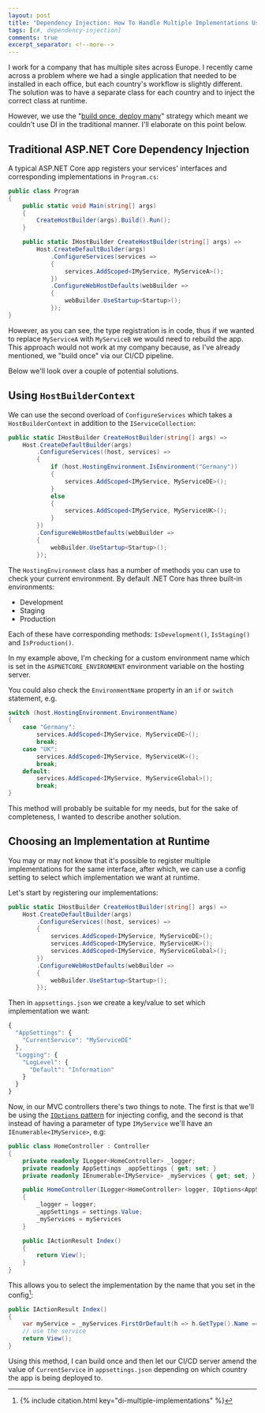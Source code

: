 ```yaml
---
layout: post
title: "Dependency Injection: How To Handle Multiple Implementations Using Config"
tags: [c#, dependency-injection]
comments: true
excerpt_separator: <!--more-->
---
```


I work for a company that has multiple sites across Europe. I recently came across a problem where we had a single application that needed to be installed in each office, but each country's workflow is slightly different. The solution was to have a separate class for each country and to inject the correct class at runtime.

However, we use the "[build once, deploy many](https://medium.com/buildit/build-once-deploy-everywhere-part-1-706d7affaf0f)" strategy which meant we couldn't use DI in the traditional manner. I'll elaborate on this point below.

<!--more-->

## Traditional ASP.NET Core Dependency Injection

A typical ASP.NET Core app registers your services' interfaces and corresponding implementations in `Program.cs`:

```c#
public class Program
{
    public static void Main(string[] args)
    {
        CreateHostBuilder(args).Build().Run();
    }

    public static IHostBuilder CreateHostBuilder(string[] args) =>
        Host.CreateDefaultBuilder(args)
            .ConfigureServices(services =>
            {
                services.AddScoped<IMyService, MyServiceA>();
            })
            .ConfigureWebHostDefaults(webBuilder =>
            {
                webBuilder.UseStartup<Startup>();
            });
}
```

However, as you can see, the type registration is in code, thus if we wanted to replace `MyServiceA` with `MyServiceB` we would need to rebuild the app. This approach would not work at my company because, as I've already mentioned, we "build once" via our CI/CD pipeline.

Below we'll look over a couple of potential solutions.

## Using `HostBuilderContext`

We can use the second overload of `ConfigureServices` which takes a `HostBuilderContext` in addition to the `IServiceCollection`:

```c#
public static IHostBuilder CreateHostBuilder(string[] args) =>
    Host.CreateDefaultBuilder(args)
        .ConfigureServices((host, services) =>
        {
            if (host.HostingEnvironment.IsEnvironment("Germany"))
            {
                services.AddScoped<IMyService, MyServiceDE>();
            }
            else
            {
                services.AddScoped<IMyService, MyServiceUK>();
            }
        })
        .ConfigureWebHostDefaults(webBuilder =>
        {
            webBuilder.UseStartup<Startup>();
        });
```
The `HostingEnvironment` class has a number of methods you can use to check your current environment. By default .NET Core has three built-in environments:
- Development
- Staging
- Production

Each of these have corresponding methods: `IsDevelopment()`, `IsStaging()` and `IsProduction()`.

In my example above, I'm checking for a custom environment name which is set in the `ASPNETCORE_ENVIRONMENT` environment variable on the hosting server.

You could also check the `EnvironmentName` property in an `if` or `switch` statement, e.g.

```c#
switch (host.HostingEnvironment.EnvironmentName)    
{
    case "Germany":
        services.AddScoped<IMyService, MyServiceDE>();
        break;
    case "UK":
        services.AddScoped<IMyService, MyServiceUK>();
        break;
    default:
        services.AddScoped<IMyService, MyServiceGlobal>();
        break;
}
```

This method will probably be suitable for my needs, but for the sake of completeness, I wanted to describe another solution.

## Choosing an Implementation at Runtime

You may or may not know that it's possible to register multiple implementations for the same interface, after which, we can use a config setting to select which implementation we want at runtime.

Let's start by registering our implementations:

```c#
public static IHostBuilder CreateHostBuilder(string[] args) =>
    Host.CreateDefaultBuilder(args)
        .ConfigureServices((host, services) =>
        {
            services.AddScoped<IMyService, MyServiceDE>();
            services.AddScoped<IMyService, MyServiceUK>();
            services.AddScoped<IMyService, MyServiceGlobal>();
        })
        .ConfigureWebHostDefaults(webBuilder =>
        {
            webBuilder.UseStartup<Startup>();
        });
```

Then in `appsettings.json` we create a key/value to set which implementation we want:

```js
{
  "AppSettings": {
    "CurrentService": "MyServiceDE"
  },
  "Logging": {
    "LogLevel": {
      "Default": "Information"
    }
  }
}
```

Now, in our MVC controllers there's two things to note. The first is that we'll be using the [`IOptions` pattern](https://andrewlock.net/how-to-use-the-ioptions-pattern-for-configuration-in-asp-net-core-rc2/) for injecting config, and the second is that instead of having a parameter of type `IMyService` we'll have an `IEnumerable<IMyService>`, e.g:

```c#
public class HomeController : Controller
{
    private readonly ILogger<HomeController> _logger;
    private readonly AppSettings _appSettings { get; set; }
    private readonly IEnumerable<IMyService> _myServices { get; set; }

    public HomeController(ILogger<HomeController> logger, IOptions<AppSettings> settings, IEnumerable<IMyService> myServices)
    {
        _logger = logger;
        _appSettings = settings.Value;
        _myServices = myServices
    }

    public IActionResult Index()
    {
        return View();
    }
}
```

This allows you to select the implementation by the name that you set in the config[^1]:

```c#
public IActionResult Index()
{
    var myService = _myServices.FirstOrDefault(h => h.GetType().Name == _appSettings.CurrentService);
    // use the service
    return View();
}
```

Using this method, I can build once and then let our CI/CD server amend the value of `CurrentService` in `appsettings.json` depending on which country the app is being deployed to.

[^1]: {% include citation.html key="di-multiple-implementations" %}

